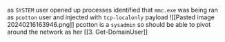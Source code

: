 as `SYSTEM` user opened up processes identified that `mmc.exe` was being ran as `pcotton` user and injected with `tcp-localonly` payload
![[Pasted image 20240216163946.png]]
pcotton is a `sysadmin` so should be able to pivot around the network as her [[3. Get-DomainUser]]
